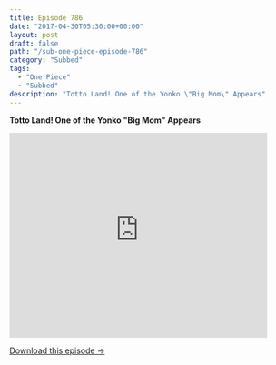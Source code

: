 ```yaml
---
title: Episode 786
date: "2017-04-30T05:30:00+00:00"
layout: post
draft: false
path: "/sub-one-piece-episode-786"
category: "Subbed"
tags:
  - "One Piece"
  - "Subbed"
description: "Totto Land! One of the Yonko \"Big Mom\" Appears"
---
```


**Totto Land! One of the Yonko "Big Mom" Appears**

<iframe width="640" height="360" src="https://www.rapidvideo.com/e/G6FRPGXGL2" frameborder="0" marginwidth=0 marginheight=0 scrolling=no allowfullscreen style="max-width:90%;"></iframe>

<a href="http://ouo.io/qs/eCodkFEQ?s=https://www.rapidvideo.com/d/G6FRPGXGL2" class="styled_a">Download this episode →</a>

